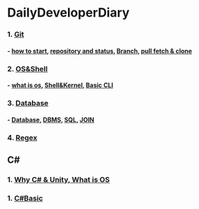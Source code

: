 # DailyDeveloperDiary

### 1. [Git](https://github.com/whdid502/DailyDeveloperDiary/blob/master/Git.md)

#### - [how to start](https://github.com/whdid502/DailyDeveloperDiary/blob/master/Git.md#git-%EC%8B%9C%EC%9E%91%ED%95%98%EA%B8%B0-cli), [repository and status](https://github.com/whdid502/DailyDeveloperDiary/blob/master/Git.md#git%EC%9D%98-%EC%84%B8-%EA%B0%80%EC%A7%80-%EC%98%81%EC%97%AD-%EA%B7%B8%EB%A6%AC%EA%B3%A0-%EC%83%81%ED%83%9C), [Branch](https://github.com/whdid502/DailyDeveloperDiary/blob/master/Git.md#branch), [pull fetch & clone](https://github.com/whdid502/DailyDeveloperDiary/blob/master/Git.md#pull-fetch-%EA%B7%B8%EB%A6%AC%EA%B3%A0-clone)

### 2. [OS&Shell](https://github.com/whdid502/DailyDeveloperDiary/blob/master/OS%26Shell.md)

#### - [what is os](https://github.com/whdid502/DailyDeveloperDiary/blob/master/OS%26Shell.md#os%EB%9E%80), [Shell&Kernel](https://github.com/whdid502/DailyDeveloperDiary/blob/master/OS%26Shell.md#shellkernel), [Basic CLI](https://github.com/whdid502/DailyDeveloperDiary/blob/master/OS%26Shell.md#%EC%9E%90%EC%A3%BC-%EC%82%AC%EC%9A%A9%ED%95%98%EB%8A%94-cli-%EB%AA%85%EB%A0%B9%EC%96%B4linux)

### 3. [Database](https://github.com/whdid502/DailyDeveloperDiary/blob/master/Database.md)

#### - [Database](https://github.com/whdid502/DailyDeveloperDiary/blob/master/Database.md#database), [DBMS](https://github.com/whdid502/DailyDeveloperDiary/blob/master/Database.md#dbmsdatabase-management-system), [SQL](https://github.com/whdid502/DailyDeveloperDiary/blob/master/Database.md#sql), [JOIN](https://github.com/whdid502/DailyDeveloperDiary/blob/master/Database.md#join)

### 4. [Regex](https://github.com/whdid502/DailyDeveloperDiary/blob/master/Regex.md)

## C#

### 1. [Why C# & Unity, What is OS](https://github.com/whdid502/DailyDeveloperDiary/blob/master/Why%20C%23%20%26%20Unity%2C%20What%20is%20OS.md)

### 1. [C#Basic](https://github.com/whdid502/DailyDeveloperDiary/blob/master/C%23Basic.md)
